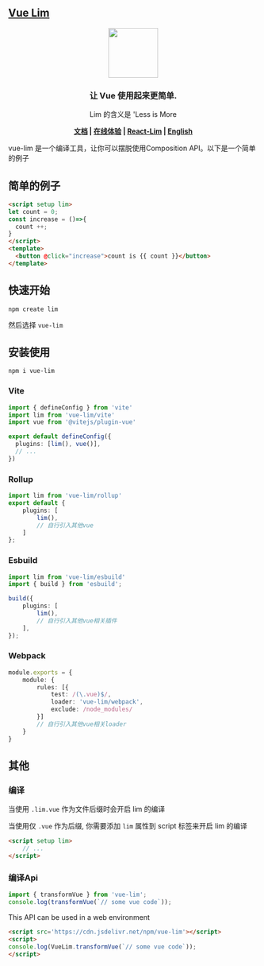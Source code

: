 <!--
 * @Author: chenzhongsheng
 * @Date: 2024-04-30 11:57:26
 * @Description: Coding something
-->


## [Vue Lim](https://github.com/lim-f/vue-lim)

<div align='center'>
    <img width='100' src='https://shiyix.cn/images/vue.svg'/>
    
### 让 Vue 使用起来更简单.

Lim 的含义是 'Less is More

**[文档](https://lim-f.github.io/docs-cn) | [在线体验](https://lim-f.github.io/playground) | [React-Lim](https://github.com/lim-f/react-lim) | [English](https://github.com/lim-f/vue-lim)**

</div>

vue-lim 是一个编译工具，让你可以摆脱使用Composition API。以下是一个简单的例子

## 简单的例子

```html
<script setup lim>
let count = 0;
const increase = ()=>{
  count ++;
}
</script>
<template>
  <button @click="increase">count is {{ count }}</button>
</template>
```

## 快速开始

```
npm create lim
```

然后选择 `vue-lim`

## 安装使用

```
npm i vue-lim
```

### Vite

```ts
import { defineConfig } from 'vite'
import lim from 'vue-lim/vite'
import vue from '@vitejs/plugin-vue'

export default defineConfig({
  plugins: [lim(), vue()],
  // ...
})
```

### Rollup

```ts
import lim from 'vue-lim/rollup'
export default {
    plugins: [
        lim(),
        // 自行引入其他vue
    ]
};
```

### Esbuild

```ts
import lim from 'vue-lim/esbuild'
import { build } from 'esbuild';

build({
    plugins: [
        lim(),
        // 自行引入其他vue相关插件
    ],
});
```

### Webpack

```ts
module.exports = {
    module: {
        rules: [{
            test: /(\.vue)$/,
            loader: 'vue-lim/webpack',
            exclude: /node_modules/
        }]
        // 自行引入其他vue相关loader
    }
}
```

## 其他

### 编译

当使用 `.lim.vue` 作为文件后缀时会开启 lim 的编译

当使用仅 `.vue` 作为后缀, 你需要添加 `lim` 属性到 script 标签来开启 lim 的编译

```html
<script setup lim>
    // ...
</script>
```

### 编译Api

```js
import { transformVue } from 'vue-lim';
console.log(transformVue(`// some vue code`));
```

This API can be used in a web environment

```html
<script src='https://cdn.jsdelivr.net/npm/vue-lim'></script>
<script>
console.log(VueLim.transformVue(`// some vue code`));
</script>
```



